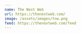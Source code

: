 ```yaml
---
name: The Next Web
url: https://thenextweb.com/
image: /assets/images/tnw.png
feed: https://thenextweb.com/feed
---
```

